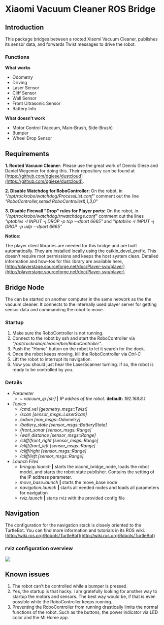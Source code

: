 # Xiaomi Vacuum Cleaner ROS Bridge

## Introduction
This package bridges between a rooted Xiaomi Vacuum Cleaner, publishes its sensor data, and forwards Twist messages to drive the robot.

### Functions
__What works__
- Odometry
- Driving
- Laser Sensor
- Cliff Sensor
- Wall Sensor
- Front Ultrasonic Sensor
- Battery Info

__What doesn't work__
- Motor Control (Vaccum, Main-Brush, Side-Brush) 
- Bumper
- Wheel Drop Sensor

## Requirements
__1. Rooted Vacuum Cleaner:__ Please use the great work of Dennis Giese and Daniel Wegemer for doing this. Their repository can be found at [https://github.com/dgiese/dustcloud](https://github.com/dgiese/dustcloud).

__2. Disable Watchdog for RoboController:__ On the robot, in _"/opt/rockrobo/watchdog/ProcessList.conf"_ comment out the line _"RoboController,setsid RoboController&,1,3,0"_

__3. Disable Firewall "Drop" rules for Player ports:__ On the robot, in _"/opt/rockrobo/watchdog/rrwatchdoge.conf"_ comment out the lines _"iptables -I INPUT -j DROP -p tcp --dport 6665"_ and _"iptables -I INPUT -j DROP -p udp --dport 6665"_

__Notice:__

The player client libraries are needed for this bridge and are built automatically.
They are installed locally using the catkin_devel_prefix. This doesn't require root permissions and keeps the host system clean.
Detailed information and how-tos for this library are available here, [http://playerstage.sourceforge.net/doc/Player-svn/player](http://playerstage.sourceforge.net/doc/Player-svn/player)

## Bridge Node
The can be started on another computer in the same network as the the vacuum cleaner. It connects to the internally used player server for getting sensor data and commanding the robot to move.

### Startup
1. Make sure the RoboController is not running.
2. Connect to the robot by ssh and start the RoboController via _"/opt/rockrobo/cleaner/bin/RoboController"_.
3. Push the "Home" button on the robot to let it search for the dock.
4. Once the robot keeps moving, kill the RoboController via _Ctrl-C_
5. Lift the robot to interrupt its navigation.
6. Now you should just hear the LaserScanner turning. If so, the robot is ready to be controlled by you.

### Details
* *Parameter*
	* _\~ vacuum\_ip [str]_ __|__ _IP addres of the robot._ __default:__ _192.168.8.1_
* *Topics*
	* _/cmd\_vel [geometry\_msgs::Twist]_
	* _/scan [sensor\_msgs::LaserScan]_
	* _/odom [nav\_msgs::Odometry]_
	* _/battery\_state [sensor\_msgs::BatteryState]_
	* _/front\_sonar [sensor\_msgs::Range]_
	* _/wall\_distance [sensor\_msgs::Range]_
	* _/cliff/front\_right [sensor\_msgs::Range]_
	* _/cliff/front\_left [sensor\_msgs::Range]_
	* _/cliff/right [sensor\_msgs::Range]_
	* _/cliff/left [sensor\_msgs::Range]_
* *Launch Files*
	* _bringup.launch_ __|__ starts the xiaomi_bridge_node, loads the robot model, and starts the robot state publisher. Contains the setting of the IP address parameter.
	* _move_base.launch_ __|__ starts the move_base node
	* _navigation.launch_ __|__ starts all needed nodes and loads all parameters for navigation
	* _rviz.launch_ __|__ starts rviz with the provided config file
	
	
	
## Navigation
The configuration for the navigation stack is closely oriented to the TurtleBot. You can find more information and tutorials in its ROS wiki.
[http://wiki.ros.org/Robots/TurtleBot](http://wiki.ros.org/Robots/TurtleBot)

### rviz configuration overview

![ ](https://drive.google.com/uc?id=1Qw-3iiU4P2gYF4RGi7YdM-dyWkz8WmFI  "rviz overview")

## Known issues
1. The robot can't be controlled while a bumper is pressed.
2. Yes, the startup is that hacky. I am gratefully looking for another way to startup the motors and sensors. The best way would be, if that is even possible while the RoboController keeps running.
3. Preventing the RoboController from running drastically limits the normal functions of the robot. Such as the buttons, the power indicator via LED color and the Mi Home app.
